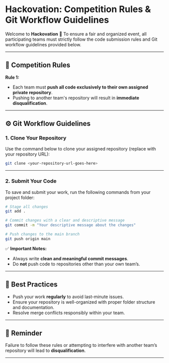 # Hackovation: Competition Rules & Git Workflow Guidelines

Welcome to **Hackovation** 🎉
To ensure a fair and organized event, all participating teams must strictly follow the code submission rules and Git workflow guidelines provided below.

---

## 📝 Competition Rules

**Rule 1:**

* Each team must **push all code exclusively to their own assigned private repository**.
* Pushing to another team's repository will result in **immediate disqualification**.

---

## ⚙️ Git Workflow Guidelines

### 1. Clone Your Repository

Use the command below to clone your assigned repository (replace with your repository URL):

```bash
git clone <your-repository-url-goes-here>
```

---

### 2. Submit Your Code

To save and submit your work, run the following commands from your project folder:

```bash
# Stage all changes
git add .

# Commit changes with a clear and descriptive message
git commit -m "Your descriptive message about the changes"

# Push changes to the main branch
git push origin main
```

✅ **Important Notes:**

* Always write **clean and meaningful commit messages**.
* Do **not** push code to repositories other than your own team’s.

---

## 🚀 Best Practices

* Push your work **regularly** to avoid last-minute issues.
* Ensure your repository is well-organized with proper folder structure and documentation.
* Resolve merge conflicts responsibly within your team.

---

## 📌 Reminder

Failure to follow these rules or attempting to interfere with another team’s repository will lead to **disqualification**.

---
